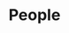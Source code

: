 ---
title: People

type: landing

sections:
  - block: markdown
    content:
      title: <br><b>Meet the Lab</b>
    design:
      columns: '1'
      background:
        image:
          filename: background-4.jpg
        filters:
          brightness: 0

  - block: people
    content:
      # Choose which groups/teams of users to display.
      #   Edit `user_groups` in each user's profile to add them to one or more of these groups.
      user_groups:
          - Principal Investigator
          - Research Faculty
          - Graduate Research Assistants
          - Undergraduate and Post-Baccalaureate Research Assistants
          - Alumni
      sort_by: Params.last_name
      sort_ascending: true
    design:
      show_interests: false
      show_role: false
      show_social: false
---